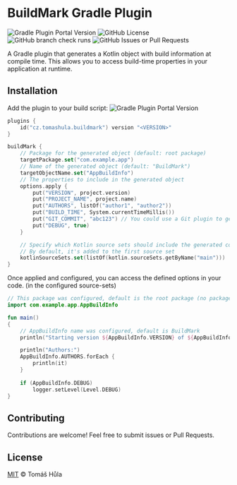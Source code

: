 # BuildMark Gradle Plugin
![Gradle Plugin Portal Version](https://img.shields.io/gradle-plugin-portal/v/cz.tomashula.buildmark)
![GitHub License](https://img.shields.io/github/license/tomhula/build-mark)
![GitHub branch check runs](https://img.shields.io/github/check-runs/tomhula/build-mark/main)
![GitHub Issues or Pull Requests](https://img.shields.io/github/issues/tomhula/build-mark)

A Gradle plugin that generates a Kotlin object with build information at compile time. This allows you to access build-time properties in your application at runtime.

## Installation

Add the plugin to your build script: ![Gradle Plugin Portal Version](https://img.shields.io/gradle-plugin-portal/v/cz.tomashula.buildmark)
```kotlin
plugins {
    id("cz.tomashula.buildmark") version "<VERSION>"
}

buildMark {
    // Package for the generated object (default: root package)
    targetPackage.set("com.example.app")
    // Name of the generated object (default: "BuildMark")
    targetObjectName.set("AppBuildInfo")
    // The properties to include in the generated object
    options.apply {
        put("VERSION", project.version)
        put("PROJECT_NAME", project.name)
        put("AUTHORS", listOf("author1", "author2"))
        put("BUILD_TIME", System.currentTimeMillis())
        put("GIT_COMMIT", "abc123") // You could use a Git plugin to get the actual commit
        put("DEBUG", true)
    }

    // Specify which Kotlin source sets should include the generated code
    // By default, it's added to the first source set
    kotlinSourceSets.set(listOf(kotlin.sourceSets.getByName("main")))
}
```

Once applied and configured, you can access the defined options in your code. (in the configured source-sets)

```kotlin
// This package was configured, default is the root package (no package)
import com.example.app.AppBuildInfo

fun main()
{
    // AppBuildInfo name was configured, default is BuildMark
    println("Starting version ${AppBuildInfo.VERSION} of ${AppBuildInfo.PROJECT_NAME}")

    println("Authors:")
    AppBuildInfo.AUTHORS.forEach {
        println(it)
    } 
    
    if (AppBuildInfo.DEBUG)
        logger.setLevel(Level.DEBUG)
}
```

## Contributing

Contributions are welcome! Feel free to submit issues or Pull Requests.

## License

[MIT](LICENSE) © Tomáš Hůla
